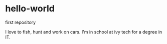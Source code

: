 # hello-world
first repository

I love to fish, hunt and work on cars. I'm in school at ivy tech for a degree in IT. 
